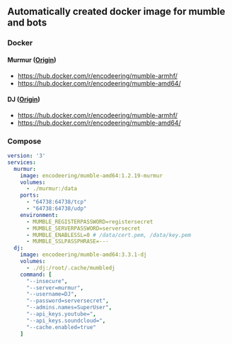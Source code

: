 ## Automatically created docker image for mumble and bots

### Docker

#### Murmur ([Origin](https://github.com/containerly/library/tree/master/library/murmur))

- https://hub.docker.com/r/encodeering/mumble-armhf/
- https://hub.docker.com/r/encodeering/mumble-amd64/

#### DJ ([Origin](https://github.com/matthieugrieger/mumbledj))

- https://hub.docker.com/r/encodeering/mumble-armhf/
- https://hub.docker.com/r/encodeering/mumble-amd64/

### Compose

```yml
version: '3'
services:
  murmur:
    image: encodeering/mumble-amd64:1.2.19-murmur
    volumes:
      - ./murmur:/data
    ports:
      - "64738:64738/tcp"
      - "64738:64738/udp"
    environment:
      - MUMBLE_REGISTERPASSWORD=registersecret
      - MUMBLE_SERVERPASSWORD=serversecret
      - MUMBLE_ENABLESSL=0 # /data/cert.pem, /data/key.pem
      - MUMBLE_SSLPASSPHRASE=---
  dj:
    image: encodeering/mumble-amd64:3.3.1-dj
    volumes:
      - ./dj:/root/.cache/mumbledj
    command: [
      "--insecure",
      "--server=murmur",
      "--username=DJ",
      "--password=serversecret",
      "--admins.names=SuperUser",
      "--api_keys.youtube=",
      "--api_keys.soundcloud=",
      "--cache.enabled=true"
    ]
```